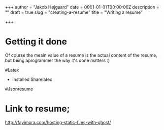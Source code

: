 +++
author = "Jakob Højgaard"
date = 0001-01-01T00:00:00Z
description = ""
draft = true
slug = "creating-a-resume"
title = "Writing a resume"

+++

Getting it done
===========
Of course the meain value of a resume is the actual content of the resume, but being aprogrammer the way it's done matters :)

#Latex
- installed
Sharelatex

#Jsonresume


# Link to resume;
http://fayimora.com/hosting-static-files-with-ghost/